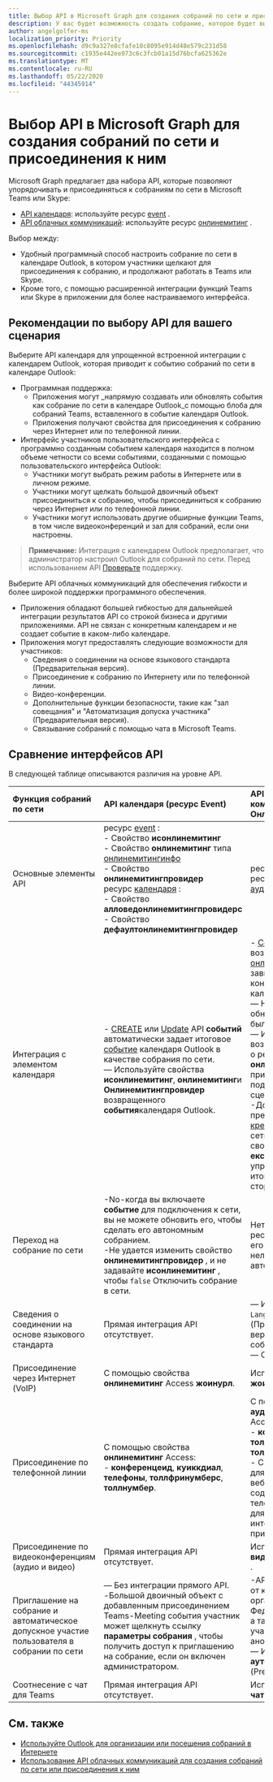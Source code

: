 ```yaml
---
title: Выбор API в Microsoft Graph для создания собраний по сети и присоединения к ним
description: У вас будет возможность создать собрание, которое будет выполняться в будущем или мгновенно
author: angelgolfer-ms
localization_priority: Priority
ms.openlocfilehash: d9c9a327e8cfafe10c8095e914d48e579c231d58
ms.sourcegitcommit: c1935e442ee973c6c3fcb01a15d76bcfa625362e
ms.translationtype: MT
ms.contentlocale: ru-RU
ms.lasthandoff: 05/22/2020
ms.locfileid: "44345914"
---
```

# <a name="choose-an-api-in-microsoft-graph-to-create-and-join-online-meetings"></a>Выбор API в Microsoft Graph для создания собраний по сети и присоединения к ним

Microsoft Graph предлагает два набора API, которые позволяют упорядочивать и присоединяться к собраниям по сети в Microsoft Teams или Skype:

- [API календаря](outlook-calendar-online-meetings.md): используйте ресурс [event](/graph/api/resources/event) .
- [API облачных коммуникаций](cloud-communications-online-meetings.md): используйте ресурс [онлинемитинг](/graph/api/resources/onlineMeeting) .

Выбор между:
- Удобный программный способ настроить собрание по сети в календаре Outlook, в котором участники щелкают для присоединения к собранию, и продолжают работать в Teams или Skype.
- Кроме того, с помощью расширенной интеграции функций Teams или Skype в приложении для более настраиваемого интерфейса.

## <a name="considerations-when-choosing-an-api-for-your-scenario"></a>Рекомендации по выбору API для вашего сценария

Выберите API календаря для упрощенной встроенной интеграции с календарем Outlook, которая приводит к событию собраний по сети в календаре Outlook:
- Программная поддержка:
  - Приложения могут _напрямую создавать или обновлять события как собрание по сети в календаре Outlook_с помощью блоба для собраний Teams, вставленного в событие календаря Outlook.
  - Приложения получают свойства для присоединения к собранию через Интернет или по телефонной линии.
- Интерфейс участников пользовательского интерфейса с программно созданным событием календаря находится в полном объеме четности со всеми событиями, созданными с помощью пользовательского интерфейса Outlook:
  - Участники могут выбрать режим работы в Интернете или в личном режиме.
  - Участники могут щелкать большой двоичный объект присоединиться к собранию, чтобы присоединиться к собранию через Интернет или по телефонной линии.
  - Участники могут использовать другие обширные функции Teams, в том числе видеоконференций и зал для собраний, если они настроены.

> **Примечание:** Интеграция с календарем Outlook предполагает, что администратор настроил Outlook для собраний по сети. Перед использованием API [Проверьте](outlook-calendar-online-meetings.md#calendars-and-online-meeting-providers) поддержку.

Выберите API облачных коммуникаций для обеспечения гибкости и более широкой поддержки программного обеспечения.
- Приложения обладают большей гибкостью для дальнейшей интеграции результатов API со строкой бизнеса и другими приложениями. API не связан с конкретным календарем и не создает событие в каком-либо календаре.
- Приложения могут предоставлять следующие возможности для участников:
  - Сведения о соединении на основе языкового стандарта (Предварительная версия).
  - Присоединение к собранию по Интернету или по телефонной линии.
  - Видео-конференции.
  - Дополнительные функции безопасности, такие как "зал совещания" и "Автоматизация допуска участника" (Предварительная версия).
  - Связывание собраний с помощью чата в Microsoft Teams.

## <a name="comparing-the-apis"></a>Сравнение интерфейсов API

В следующей таблице описываются различия на уровне API. 


| Функция собраний по сети | API календаря (ресурс Event) | API облачных коммуникаций (ресурс Онлинемитинг)             |
|:-----------------------|:------------------------------|:-------------------------------------------------------------|
| Основные элементы API | ресурс [event](/graph/api/resources/event) : <br>- Свойство **исонлинемитинг** <br>- Свойство **онлинемитинг** типа [онлинемитингинфо](/graph/api/resources/onlinemeetinginfo) <br>- Свойство **онлинемитингпровидер** <br> ресурс [календаря](/graph/api/resources/calendar) : <br>- Свойство **алловедонлинемитингпровидерс** <br>- Свойство **дефаултонлинемитингпровидер** <br> | ресурс [онлинемитинг](/graph/api/resources/onlinemeeting) <br> ресурс [аудиоконференЦинг](/graph/api/resources/audioconferencing)
| Интеграция с элементом календаря | <br>- [CREATE](/graph/api/user-post-events) или [Update](/graph/api/event-update) API **событий** автоматически задает итоговое [событие](/graph/api/resources/event) календаря Outlook в качестве собрания по сети.<br>— Используйте свойства **исонлинемитинг**, **онлинемитинг**и **Онлинемитингпровидер** возвращенного **события**календаря Outlook.  | - [Создание](/graph/api/application-post-onlinemeetings) API возвращает ресурс [онлинемитинг](/graph/api/resources/onlinemeeting) , не зависящий от конкретного типа календаря. <br>— Не создает и не обновляет какое бы то ни было событие Outlook. <br>— Интегрируйте возвращенные сведения о ресурсах **онлинемитинг** в приложении, подходящем для вашего сценария. <br>-Доступно в предварительной версии: [креатеоржет](/graph/api/onlinemeeting-createorget?view=graph-rest-beta) собрание по сети и используйте свойство возвращено **екстерналид** , чтобы упростить внедрение итогового собрания в сторонний календарь. |
| Переход на собрание по сети | -No-когда вы включаете **событие** для подключения к сети, вы не можете обновить его, чтобы сделать его автономным собранием.<br>-Не удается изменить свойство **онлинемитингпровидер** , и не задавайте **исонлинемитинг** , чтобы `false` Отключить собрание в сети. | Нет — после создания ресурса **онлинемитинг** его можно удалить, но нельзя преобразовать в автономное собрание. |
| Сведения о соединении на основе языкового стандарта | Прямая интеграция API отсутствует. | — Используйте `Accept-Language` заголовок HTTP (Предварительная версия) при создании собрания по сети. <br>— См. [Пример](/graph/api/application-post-onlinemeetings?view=graph-rest-beta#example-2-create-an-online-meeting-with-user-token). |
| Присоединение через Интернет (VoIP) | С помощью свойства **онлинемитинг** Access **жоинурл**.  | Используйте свойство **жоинвебурл** . |
| Присоединение по телефонной линии | С помощью свойства **онлинемитинг** Access: <br>- **конференцеид**, **куиккдиал**, **телефоны**, **толлфринумберс**, **толлнумбер**. |С помощью свойства **аудиоконференЦинг** Access: <br> - **конференцеид**, **толлфринумбер**, **толлнумбер**.<br> - Свойство **диалинурл** для внешней доступной веб-страницы, содержащей сведения о телефонном соединении, для упрощения интеграции с сторонними приложениями. |
| Присоединение по видеоконференциям (аудио и видео) | Прямая интеграция API отсутствует. | Используйте свойство **видеотелеконференцеид** . |
| Приглашение на собрание и автоматическое допускное участие пользователя в собрании по сети | — Без интеграции прямого API.<br>-Большой двоичный объект с добавленным присоединением Teams-Meeting события участник может щелкнуть ссылку **параметры собрания** , чтобы получить доступ к приглашению на собрание, если он включен администратором. |-API отличает участников от компании организатора и Федеративных компаний, а также других участников, в том числе анонимных.  <br>— Используйте свойство **аутоадмиттедусерс** (Preview).  |
| Соотнесение с чат для Teams | Прямая интеграция API отсутствует. | Используйте свойство **чатинфо** . |


## <a name="see-also"></a>См. также
- [Используйте Outlook для организации или посещения собраний в Интернете](outlook-calendar-online-meetings.md)
- [Использование API облачных коммуникаций для создания собраний по сети или присоединения к ним](cloud-communications-online-meetings.md)